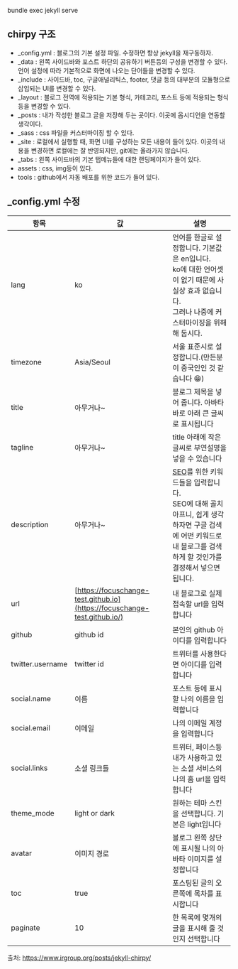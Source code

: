 bundle exec jekyll serve
## chirpy 구조
- \_config.yml : 블로그의 기본 설정 파일. 수정하면 항상 jekyll을 재구동하자.
- \_data : 왼쪽 사이드바와 포스트 하단의 공유하기 버튼등의 구성을 변경할 수 있다. 언어 설정에 따라 기본적으로 화면에 나오는 단어들을 변경할 수 있다.
- \_include : 사이드바, toc, 구글애널리틱스, footer, 댓글 등의 대부분의 모듈형으로 삽입되는 UI를 변경할 수 있다.
- \_layout : 블로그 전역에 적용되는 기본 형식, 카테고리, 포스트 등에 적용되는 형식등을 변경할 수 있다.
- \_posts : 내가 작성한 블로그 글을 저장해 두는 곳이다. 이곳에 옵시디언을 연동할 생각이다.
- \_sass : css 파일을 커스터마이징 할 수 있다.
- \_site : 로컬에서 실행할 때, 화면 UI를 구성하는 모든 내용이 들어 있다. 이곳의 내용을 변경하면 로컬에는 잘 반영되지만, git에는 올라가지 않습니다.
- \_tabs : 왼쪽 사이드바의 기본 탭메뉴들에 대한 랜딩페이지가 들어 있다.
- assets : css, img등이 있다.
- tools : github에서 자동 배포를 위한 코드가 들어 있다.

## \_config.yml 수정

|항목|값|설명|
|---|---|---|
|lang|ko|언어를 한글로 설정합니다. 기본값은 en입니다.  <br>ko에 대한 언어셋이 없기 때문에 사실상 효과 없습니다.  <br>그러나 나중에 커스터마이징을 위해 해 둡시다.|
|timezone|Asia/Seoul|서울 표준시로 설정합니다.(만든분이 중국인인 것 같습니다 😁)|
|title|아무거나~|블로그 제목을 넣어 줍니다. 아바타 바로 아래 큰 글씨로 표시됩니다|
|tagline|아무거나~|title 아래에 작은 글씨로 부연설명을 넣을 수 있습니다|
|description|아무거나~|[SEO](https://searchengineland.com/guide/what-is-seo)를 위한 키워드들을 입력합니다.  <br>SEO에 대해 골치아프니, 쉽게 생각하자면 구글 검색에 어떤 키워드로 내 블로그를 검색하게 할 것인가를 결정해서 넣으면 됩니다.|
|url|[https://focuschange-test.github.io](https://focuschange-test.github.io/)|내 블로그로 실제 접속할 url을 입력합니다|
|github|github id|본인의 github 아이디를 입력합니다|
|twitter.username|twitter id|트위터를 사용한다면 아이디를 입력합니다|
|social.name|이름|포스트 등에 표시할 나의 이름을 입력합니다|
|social.email|이메일|나의 이메일 계정을 입력합니다|
|social.links|소셜 링크들|트위터, 페이스등 내가 사용하고 있는 소셜 서비스의 나의 홈 url을 입력합니다|
|theme_mode|light or dark|원하는 테마 스킨을 선택합니다. 기본은 light입니다|
|avatar|이미지 경로|블로그 왼쪽 상단에 표시될 나의 아바타 이미지를 설정합니다|
|toc|true|포스팅된 글의 오른쪽에 목차를 표시합니다|
|paginate|10|한 목록에 몇개의 글을 표시해 줄 것인지 선택합니다|

출처: https://www.irgroup.org/posts/jekyll-chirpy/